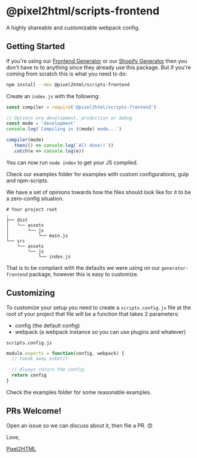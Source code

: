 # @pixel2html/scripts-frontend

A highly shareable and customizable webpack config.

## Getting Started

If you're using our [Frontend Generator](http://npm.im/@pixel2html/generator-frontend) or our [Shopify Generator](http://npm.im/@pixel2html/generator-shopify) then you don't have to to anything since they already use this package.
But if you're coming from scratch this is what you need to do:

```sh
npm install --dev @pixel2html/scripts-frontend
```

Create an `index.js` with the following:

```js
const compiler = require('@pixel2html/scripts-frontend')

// Options are development, production or debug
const mode = 'development'
console.log(`Compiling in ${mode} mode...`)

compiler(mode)
  .then(() => console.log(`All done!!`))
  .catch(e => console.log(e))
```

You can now run `node index` to get your JS compiled.

Check our examples folder for examples with custom configurations, gulp and npm-scripts.

We have a set of opinions towards how the files should look like for it to be a zero-config situation.

```
# Your project root
.
├── dist
│   └── assets
│       └── js
│           └── main.js
└── src
    └── assets
        └── js
            └── index.js
```

That is to be compliant with the defaults we were using on our `generator-frontend` package, however this is easy to customize.

## Customizing

To customize your setup you need to create a `scripts.config.js` file at the root of your project that file will be a function that takes 2 parameters:

- config (the default config)
- webpack (a webpack instance so you can use plugins and whatever)


`scripts.config.js`

```js
module.exports = function(config, webpack) {
  // tweak away esketit

  // Always return the config
  return config
}
```

Check the examples folder for some reasonable examples.


## PRs Welcome!

Open an issue so we can discuss about it, then file a PR. :heart_eyes:

Love,

[Pixel2HTML](https://pixel2html.com/)
